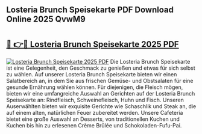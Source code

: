 ## Losteria Brunch Speisekarte PDF Download Online 2025 QvwM9

# <h2><a href="http://gc622c.nevu.top/?p=Losteria+Brunch+Speisekarte">🔗 👉🔴 Losteria Brunch Speisekarte 2025 PDF</a></h2>

[![Losteria Brunch Speisekarte 2025 PDF](https://i.imgur.com/dBaPXMq.png)](http://gc622c.nevu.top/?p=Losteria+Brunch+Speisekarte)
Die Losteria Brunch Speisekarte ist eine Gelegenheit, den Geschmack zu genießen und etwas für sich selbst zu wählen. Auf unserer Losteria Brunch Speisekarte bieten wir einen Salatbereich an, in dem Sie aus frischen Gemüse- und Obstsalaten für eine gesunde Ernährung wählen können. Für diejenigen, die Fleisch mögen, bieten wir eine umfangreiche Auswahl an Gerichten auf der Losteria Brunch Speisekarte an: Rindfleisch, Schweinefleisch, Huhn und Fisch. Unseren Auserwählten bieten wir exquisite Gerichte wie Schaschlik und Steak an, die auf einem alten, natürlichen Feuer zubereitet werden. Unsere Cafeteria bietet eine große Auswahl an Desserts, von traditionellen Kuchen und Kuchen bis hin zu erlesenen Crème Brûlée und Schokoladen-Fufu-Pai.
